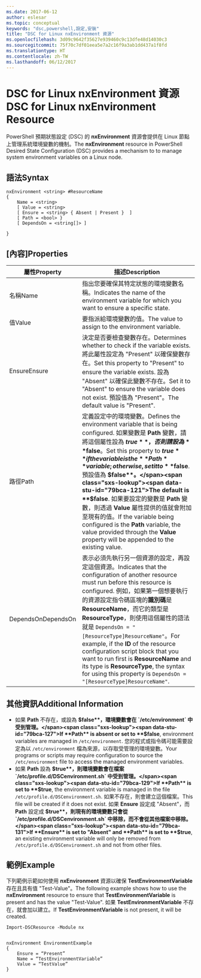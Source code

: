 ```yaml
---
ms.date: 2017-06-12
author: eslesar
ms.topic: conceptual
keywords: "dsc,powershell,設定,安裝"
title: "DSC for Linux nxEnvironment 資源"
ms.openlocfilehash: 3d09c9642f35627e939460c9c13dfe48d14030c3
ms.sourcegitcommit: 75f70c7df01eea5e7a2c16f9a3ab1dd437a1f8fd
ms.translationtype: HT
ms.contentlocale: zh-TW
ms.lasthandoff: 06/12/2017
---
```

# <a name="dsc-for-linux-nxenvironment-resource"></a><span data-ttu-id="79bca-103">DSC for Linux nxEnvironment 資源</span><span class="sxs-lookup"><span data-stu-id="79bca-103">DSC for Linux nxEnvironment Resource</span></span>

<span data-ttu-id="79bca-104">PowerShell 預期狀態設定 (DSC) 的 **nxEnvironment** 資源會提供在 Linux 節點上管理系統環境變數的機制。</span><span class="sxs-lookup"><span data-stu-id="79bca-104">The **nxEnvironment** resource in PowerShell Desired State Configuration (DSC) provides a mechanism to to manage system environment variables on a Linux node.</span></span>

## <a name="syntax"></a><span data-ttu-id="79bca-105">語法</span><span class="sxs-lookup"><span data-stu-id="79bca-105">Syntax</span></span>

```
nxEnvironment <string> #ResourceName
{
    Name = <string>
    [ Value = <string>
    [ Ensure = <string> { Absent | Present }  ]
    [ Path = <bool> }
    [ DependsOn = <string[]> ]

}
```

## <a name="properties"></a><span data-ttu-id="79bca-106">[內容]</span><span class="sxs-lookup"><span data-stu-id="79bca-106">Properties</span></span>

|  <span data-ttu-id="79bca-107">屬性</span><span class="sxs-lookup"><span data-stu-id="79bca-107">Property</span></span> |  <span data-ttu-id="79bca-108">描述</span><span class="sxs-lookup"><span data-stu-id="79bca-108">Description</span></span> | 
|---|---|
| <span data-ttu-id="79bca-109">名稱</span><span class="sxs-lookup"><span data-stu-id="79bca-109">Name</span></span>| <span data-ttu-id="79bca-110">指出您要確保其特定狀態的環境變數名稱。</span><span class="sxs-lookup"><span data-stu-id="79bca-110">Indicates the name of the environment variable for which you want to ensure a specific state.</span></span>| 
| <span data-ttu-id="79bca-111">值</span><span class="sxs-lookup"><span data-stu-id="79bca-111">Value</span></span>| <span data-ttu-id="79bca-112">要指派給環境變數的值。</span><span class="sxs-lookup"><span data-stu-id="79bca-112">The value to assign to the environment variable.</span></span>| 
| <span data-ttu-id="79bca-113">Ensure</span><span class="sxs-lookup"><span data-stu-id="79bca-113">Ensure</span></span>| <span data-ttu-id="79bca-114">決定是否要檢查變數存在。</span><span class="sxs-lookup"><span data-stu-id="79bca-114">Determines whether to check if the variable exists.</span></span> <span data-ttu-id="79bca-115">將此屬性設定為 "Present" 以確保變數存在。</span><span class="sxs-lookup"><span data-stu-id="79bca-115">Set this property to "Present" to ensure the variable exists.</span></span> <span data-ttu-id="79bca-116">設為 "Absent" 以確保此變數不存在。</span><span class="sxs-lookup"><span data-stu-id="79bca-116">Set it to "Absent" to ensure the variable does not exist.</span></span> <span data-ttu-id="79bca-117">預設值為 "Present"。</span><span class="sxs-lookup"><span data-stu-id="79bca-117">The default value is "Present".</span></span>| 
| <span data-ttu-id="79bca-118">路徑</span><span class="sxs-lookup"><span data-stu-id="79bca-118">Path</span></span>| <span data-ttu-id="79bca-119">定義設定中的環境變數。</span><span class="sxs-lookup"><span data-stu-id="79bca-119">Defines the environment variable that is being configured.</span></span> <span data-ttu-id="79bca-120">如果變數是 **Path** 變數，請將這個屬性設為 **$true**，否則請設為 **$false**。</span><span class="sxs-lookup"><span data-stu-id="79bca-120">Set this property to **$true** if the variable is the **Path** variable; otherwise, set it to **$false**.</span></span> <span data-ttu-id="79bca-121">預設值為 **$false**。</span><span class="sxs-lookup"><span data-stu-id="79bca-121">The default is **$false**.</span></span> <span data-ttu-id="79bca-122">如果要設定的變數是 **Path** 變數，則透過 **Value** 屬性提供的值就會附加至現有的值。</span><span class="sxs-lookup"><span data-stu-id="79bca-122">If the variable being configured is the **Path** variable, the value provided through the **Value** property will be appended to the existing value.</span></span>| 
| <span data-ttu-id="79bca-123">DependsOn</span><span class="sxs-lookup"><span data-stu-id="79bca-123">DependsOn</span></span> | <span data-ttu-id="79bca-124">表示必須先執行另一個資源的設定，再設定這個資源。</span><span class="sxs-lookup"><span data-stu-id="79bca-124">Indicates that the configuration of another resource must run before this resource is configured.</span></span> <span data-ttu-id="79bca-125">例如，如果第一個想要執行的資源設定指令碼區塊的**識別碼**是 **ResourceName**，而它的類型是 **ResourceType**，則使用這個屬性的語法就是 `DependsOn = "[ResourceType]ResourceName"`。</span><span class="sxs-lookup"><span data-stu-id="79bca-125">For example, if the **ID** of the resource configuration script block that you want to run first is **ResourceName** and its type is **ResourceType**, the syntax for using this property is `DependsOn = "[ResourceType]ResourceName"`.</span></span>| 

## <a name="additional-information"></a><span data-ttu-id="79bca-126">其他資訊</span><span class="sxs-lookup"><span data-stu-id="79bca-126">Additional Information</span></span>

* <span data-ttu-id="79bca-127">如果 **Path** 不存在，或設為 **$false**，環境變數會在 `/etc/environment` 中受到管理。</span><span class="sxs-lookup"><span data-stu-id="79bca-127">If **Path** is absent or set to **$false**, environment variables are managed in `/etc/environment`.</span></span> <span data-ttu-id="79bca-128">您的程式或指令碼可能需要設定為以 `/etc/environment` 檔為來源，以存取受管理的環境變數。</span><span class="sxs-lookup"><span data-stu-id="79bca-128">Your programs or scripts may require configuration to source the `/etc/environment` file to access the managed environment variables.</span></span>
* <span data-ttu-id="79bca-129">如果 **Path** 設為 **$true**，則環境變數會在檔案 `/etc/profile.d/DSCenvironment.sh` 中受到管理。</span><span class="sxs-lookup"><span data-stu-id="79bca-129">If **Path** is set to **$true**, the environment variable is managed in the file `/etc/profile.d/DSCenvironment.sh`.</span></span> <span data-ttu-id="79bca-130">如果不存在，則會建立這個檔案。</span><span class="sxs-lookup"><span data-stu-id="79bca-130">This file will be created if it does not exist.</span></span> <span data-ttu-id="79bca-131">如果 **Ensure** 設定成 "Absent"，而 **Path** 設定成 **$true**，則現有的環境變數只會從 `/etc/profile.d/DSCenvironment.sh` 中移除，而不會從其他檔案中移除。</span><span class="sxs-lookup"><span data-stu-id="79bca-131">If **Ensure** is set to "Absent" and **Path** is set to **$true**, an existing environment variable will only be removed from `/etc/profile.d/DSCenvironment.sh` and not from other files.</span></span>

## <a name="example"></a><span data-ttu-id="79bca-132">範例</span><span class="sxs-lookup"><span data-stu-id="79bca-132">Example</span></span>

<span data-ttu-id="79bca-133">下列範例示範如何使用 **nxEnvironment** 資源以確保 **TestEnvironmentVariable** 存在且具有值 "Test-Value"。</span><span class="sxs-lookup"><span data-stu-id="79bca-133">The following example shows how to use the **nxEnvironment** resource to ensure that **TestEnvironmentVariable** is present and has the value "Test-Value".</span></span> <span data-ttu-id="79bca-134">如果 **TestEnvironmentVariable** 不存在，就會加以建立。</span><span class="sxs-lookup"><span data-stu-id="79bca-134">If **TestEnvironmentVariable** is not present, it will be created.</span></span>

```
Import-DSCResource -Module nx 


nxEnvironment EnvironmentExample
{
    Ensure = “Present”
    Name = “TestEnvironmentVariable”
    Value = “TestValue”
}
```


